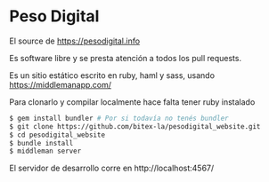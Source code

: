 # Peso Digital
El source de https://pesodigital.info

Es software libre y se presta atención a todos los pull requests.

Es un sitio estático escrito en ruby, haml y sass, usando https://middlemanapp.com/

Para clonarlo y compilar localmente hace falta tener ruby instalado

```sh
$ gem install bundler # Por si todavía no tenés bundler
$ git clone https://github.com/bitex-la/pesodigital_website.git
$ cd pesodigital_website
$ bundle install
$ middleman server
```

El servidor de desarrollo corre en http://localhost:4567/
